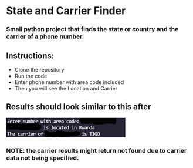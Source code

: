 # State and Carrier Finder
### Small python project that finds the state or country and the carrier of a phone number.

## Instructions:
- Clone the repository
- Run the code
- Enter phone number with area code included
- Then you will see the Location and Carrier

## Results should look similar to this after
![Terminal Example](Assets/terminal_screenshot.jpg)

### NOTE: the carrier results might return not found due to carrier data not being specified.
